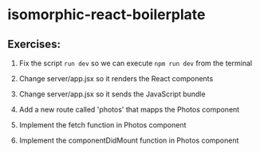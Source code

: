 # isomorphic-react-boilerplate

## Exercises:

1. Fix the script `run dev` so we can execute `npm run dev` from the terminal  

2. Change server/app.jsx so it renders the React components

3. Change server/app.jsx so it sends the JavaScript bundle

4. Add a new route called 'photos' that mapps the Photos component

5. Implement the fetch function in Photos component

6. Implement the componentDidMount function in Photos component

